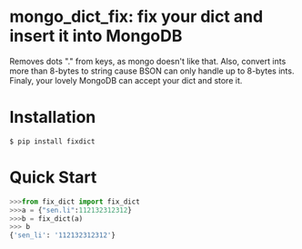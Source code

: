 # mongo_dict_fix: fix your dict and insert it into MongoDB

Removes dots "." from keys, as mongo doesn't like that.
Also, convert ints more than 8-bytes  to string cause BSON can only handle up to 8-bytes ints.
Finaly, your lovely MongoDB can accept your dict and store it.

#  Installation
```
$ pip install fixdict
```
# Quick Start
```python
>>>from fix_dict import fix_dict
>>>a = {"sen.li":112132312312}
>>>b = fix_dict(a)
>>> b
{'sen_li': '112132312312'}
```
